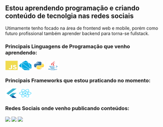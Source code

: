 ## Estou aprendendo programação e criando conteúdo de tecnolgia nas redes sociais

Utimamente tenho focado na área de frontend web e mobile, porém como futuro profissional também aprender backend para torna-se fullstack.

### Principais Linguagens de Programação que venho aprendendo:

<div style="display: inline_block">
  <img align="center" alt="thiagoJs" height="30" width="40" src="https://raw.githubusercontent.com/devicons/devicon/master/icons/javascript/javascript-plain.svg">
  <img align="center" alt="thiagoJs" height="30" width="40" src="https://raw.githubusercontent.com/devicons/devicon/master/icons/dart/dart-plain.svg">
  <img align="center" alt="thiagoPython" height="30" width="40"  src="https://raw.githubusercontent.com/devicons/devicon/master/icons/python/python-original.svg">
  <img align="center" alt="thiagoJava" height="30" width="40"  src="https://raw.githubusercontent.com/devicons/devicon/master/icons/java/java-original.svg">  
</div>

### Principais Frameworks que estou praticando no momento:
<div>
    <img align="center" alt="thiagoFlutter" height="30" width="40"  src="https://raw.githubusercontent.com/devicons/devicon/master/icons/flutter/flutter-original.svg">
    <img align="center" alt="thiagoReact" height="30" width="40"  src="https://raw.githubusercontent.com/devicons/devicon/master/icons/react/react-original.svg">
</div>

### Redes Sociais onde venho publicando conteúdos:
<div style="margin-bottom: 10px">
  <a href="https://www.youtube.com/channel/UCDiRmN6TUOy__slN7_usZtQ/videos" target="_blank"><img src="https://img.shields.io/badge/YouTube-FF0000?style=for-the-badge&logo=youtube&logoColor=white" target="_blank"></a>
  <a href="https://instagram.com/thiagobenevide" target="_blank"><img src="https://img.shields.io/badge/-Instagram-%23E4405F?style=for-the-badge&logo=instagram&logoColor=white" target="_blank"></a>
  <a href="http://linkedin.com/in/thiago-benevide-de-moraes-11341b223" target="_blank"><img src="https://img.shields.io/badge/-LinkedIn-%230077B5?style=for-the-badge&logo=linkedin&logoColor=white" target="_blank"></a> 
</div>


